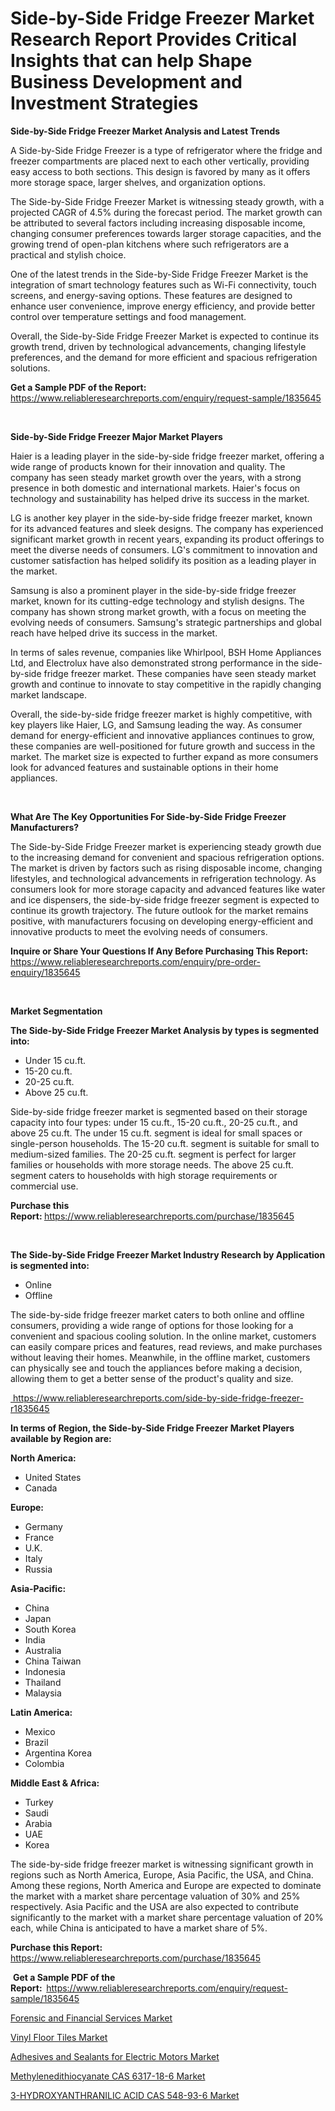 <p><h1>Side-by-Side Fridge Freezer Market Research Report Provides Critical Insights that can help Shape Business Development and Investment Strategies</h1></p><p><strong>Side-by-Side Fridge Freezer Market Analysis and Latest Trends</strong></p>
<p><p>A Side-by-Side Fridge Freezer is a type of refrigerator where the fridge and freezer compartments are placed next to each other vertically, providing easy access to both sections. This design is favored by many as it offers more storage space, larger shelves, and organization options.</p><p>The Side-by-Side Fridge Freezer Market is witnessing steady growth, with a projected CAGR of 4.5% during the forecast period. The market growth can be attributed to several factors including increasing disposable income, changing consumer preferences towards larger storage capacities, and the growing trend of open-plan kitchens where such refrigerators are a practical and stylish choice.</p><p>One of the latest trends in the Side-by-Side Fridge Freezer Market is the integration of smart technology features such as Wi-Fi connectivity, touch screens, and energy-saving options. These features are designed to enhance user convenience, improve energy efficiency, and provide better control over temperature settings and food management.</p><p>Overall, the Side-by-Side Fridge Freezer Market is expected to continue its growth trend, driven by technological advancements, changing lifestyle preferences, and the demand for more efficient and spacious refrigeration solutions.</p></p>
<p><strong>Get a Sample PDF of the Report:&nbsp;</strong> <a href="https://www.reliableresearchreports.com/enquiry/request-sample/1835645">https://www.reliableresearchreports.com/enquiry/request-sample/1835645</a></p>
<p>&nbsp;</p>
<p><strong>Side-by-Side Fridge Freezer Major Market Players</strong></p>
<p><p>Haier is a leading player in the side-by-side fridge freezer market, offering a wide range of products known for their innovation and quality. The company has seen steady market growth over the years, with a strong presence in both domestic and international markets. Haier's focus on technology and sustainability has helped drive its success in the market.</p><p>LG is another key player in the side-by-side fridge freezer market, known for its advanced features and sleek designs. The company has experienced significant market growth in recent years, expanding its product offerings to meet the diverse needs of consumers. LG's commitment to innovation and customer satisfaction has helped solidify its position as a leading player in the market.</p><p>Samsung is also a prominent player in the side-by-side fridge freezer market, known for its cutting-edge technology and stylish designs. The company has shown strong market growth, with a focus on meeting the evolving needs of consumers. Samsung's strategic partnerships and global reach have helped drive its success in the market.</p><p>In terms of sales revenue, companies like Whirlpool, BSH Home Appliances Ltd, and Electrolux have also demonstrated strong performance in the side-by-side fridge freezer market. These companies have seen steady market growth and continue to innovate to stay competitive in the rapidly changing market landscape.</p><p>Overall, the side-by-side fridge freezer market is highly competitive, with key players like Haier, LG, and Samsung leading the way. As consumer demand for energy-efficient and innovative appliances continues to grow, these companies are well-positioned for future growth and success in the market. The market size is expected to further expand as more consumers look for advanced features and sustainable options in their home appliances.</p></p>
<p>&nbsp;</p>
<p><strong>What Are The Key Opportunities For Side-by-Side Fridge Freezer Manufacturers?</strong></p>
<p><p>The Side-by-Side Fridge Freezer market is experiencing steady growth due to the increasing demand for convenient and spacious refrigeration options. The market is driven by factors such as rising disposable income, changing lifestyles, and technological advancements in refrigeration technology. As consumers look for more storage capacity and advanced features like water and ice dispensers, the side-by-side fridge freezer segment is expected to continue its growth trajectory. The future outlook for the market remains positive, with manufacturers focusing on developing energy-efficient and innovative products to meet the evolving needs of consumers.</p></p>
<p><strong>Inquire or Share Your Questions If Any Before Purchasing This Report:</strong> <a href="https://www.reliableresearchreports.com/enquiry/pre-order-enquiry/1835645">https://www.reliableresearchreports.com/enquiry/pre-order-enquiry/1835645</a></p>
<p>&nbsp;</p>
<p><strong>Market Segmentation</strong></p>
<p><strong>The Side-by-Side Fridge Freezer Market Analysis by types is segmented into:</strong></p>
<p><ul><li>Under 15 cu.ft.</li><li>15-20 cu.ft.</li><li>20-25 cu.ft.</li><li>Above 25 cu.ft.</li></ul></p>
<p><p>Side-by-side fridge freezer market is segmented based on their storage capacity into four types: under 15 cu.ft., 15-20 cu.ft., 20-25 cu.ft., and above 25 cu.ft. The under 15 cu.ft. segment is ideal for small spaces or single-person households. The 15-20 cu.ft. segment is suitable for small to medium-sized families. The 20-25 cu.ft. segment is perfect for larger families or households with more storage needs. The above 25 cu.ft. segment caters to households with high storage requirements or commercial use.</p></p>
<p><strong>Purchase this Report:&nbsp;</strong><a href="https://www.reliableresearchreports.com/purchase/1835645">https://www.reliableresearchreports.com/purchase/1835645</a></p>
<p>&nbsp;</p>
<p><strong>The Side-by-Side Fridge Freezer Market Industry Research by Application is segmented into:</strong></p>
<p><ul><li>Online</li><li>Offline</li></ul></p>
<p><p>The side-by-side fridge freezer market caters to both online and offline consumers, providing a wide range of options for those looking for a convenient and spacious cooling solution. In the online market, customers can easily compare prices and features, read reviews, and make purchases without leaving their homes. Meanwhile, in the offline market, customers can physically see and touch the appliances before making a decision, allowing them to get a better sense of the product's quality and size.</p></p>
<p><a href="https://www.reliableresearchreports.com/side-by-side-fridge-freezer-r1835645">&nbsp;https://www.reliableresearchreports.com/side-by-side-fridge-freezer-r1835645</a></p>
<p><strong>In terms of Region, the Side-by-Side Fridge Freezer Market Players available by Region are:</strong></p>
<p>
    <p> <strong> North America: </strong>
        <ul>
            <li>United States</li>
            <li>Canada</li>
        </ul>
        </p> 
    <p> <strong> Europe: </strong>
        <ul>
            <li>Germany</li>
            <li>France</li>
            <li>U.K.</li>
            <li>Italy</li>
            <li>Russia</li>
        </ul>
        </p> 
    <p> <strong> Asia-Pacific: </strong>
        <ul>
            <li>China</li>
            <li>Japan</li>
            <li>South Korea</li>
            <li>India</li>
            <li>Australia</li>
            <li>China Taiwan</li>
            <li>Indonesia</li>
            <li>Thailand</li>
            <li>Malaysia</li>
        </ul>
        </p> 
    <p> <strong> Latin America: </strong>
        <ul>
            <li>Mexico</li>
            <li>Brazil</li>
            <li>Argentina Korea</li>
            <li>Colombia</li>
        </ul>
        </p> 
    <p> <strong> Middle East & Africa: </strong>
        <ul>
            <li>Turkey</li>
            <li>Saudi</li>
            <li>Arabia</li>
            <li>UAE</li>
            <li>Korea</li>
        </ul>
    </p>
    </p>
<p><p>The side-by-side fridge freezer market is witnessing significant growth in regions such as North America, Europe, Asia Pacific, the USA, and China. Among these regions, North America and Europe are expected to dominate the market with a market share percentage valuation of 30% and 25% respectively. Asia Pacific and the USA are also expected to contribute significantly to the market with a market share percentage valuation of 20% each, while China is anticipated to have a market share of 5%.</p></p>
<p><strong>Purchase this Report: </strong><a href="https://www.reliableresearchreports.com/purchase/1835645">https://www.reliableresearchreports.com/purchase/1835645</a></p>
<p>&nbsp;<strong>Get a Sample PDF of the Report:&nbsp;&nbsp;</strong><a href="https://www.reliableresearchreports.com/enquiry/request-sample/1835645">https://www.reliableresearchreports.com/enquiry/request-sample/1835645</a></p>
<p><strong></strong></p>
<p><p><a href="https://medium.com/@audieyost2008/forensic-and-financial-services-market-growth-outlook-from-2024-to-2031-and-it-is-projecting-at-4-5-ed12ef710343">Forensic and Financial Services Market</a></p><p><a href="https://www.linkedin.com/pulse/comprehensive-analysis-global-vinyl-floor-tiles-market-growth-1zhff">Vinyl Floor Tiles Market</a></p><p><a href="https://medium.com/@djjdj3773/global-adhesives-and-sealants-for-electric-motors-market-exploring-market-share-market-trends-43211ff801e7">Adhesives and Sealants for Electric Motors Market</a></p><p><a href="https://github.com/julyju69/Market-Research-Report-List-4/blob/main/methylenedithiocyanate-cas-6317-18-6-market.md">Methylenedithiocyanate CAS 6317-18-6 Market</a></p><p><a href="https://github.com/gdfhhhj/Market-Research-Report-List-5/blob/main/3-hydroxyanthranilic-acid-cas-548-93-6-market.md">3-HYDROXYANTHRANILIC ACID CAS 548-93-6 Market</a></p></p>
